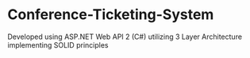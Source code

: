 # Conference-Ticketing-System
Developed using ASP.NET Web API 2 (C#) utilizing 3 Layer Architecture implementing SOLID principles
